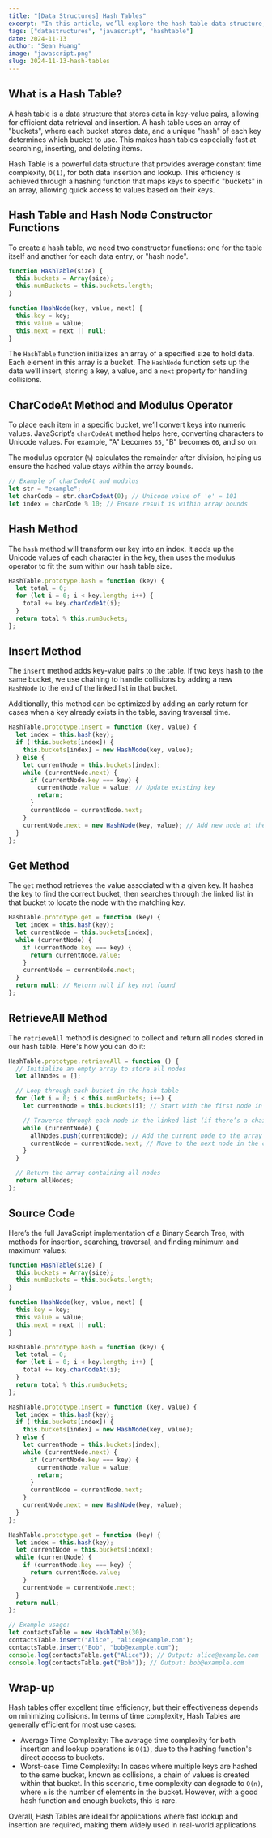 ```yaml
---
title: "[Data Structures] Hash Tables"
excerpt: "In this article, we’ll explore the hash table data structure, which provides fast data access using keys. We'll build our own hash table step-by-step in JavaScript, covering how it stores data, handles collisions, and retrieves values."
tags: ["datastructures", "javascript", "hashtable"]
date: 2024-11-13
author: "Sean Huang"
image: "javascript.png"
slug: 2024-11-13-hash-tables
---
```


## What is a Hash Table?

A hash table is a data structure that stores data in key-value pairs, allowing for efficient data retrieval and insertion. A hash table uses an array of "buckets", where each bucket stores data, and a unique "hash" of each key determines which bucket to use. This makes hash tables especially fast at searching, inserting, and deleting items.

Hash Table is a powerful data structure that provides average constant time complexity, `O(1)`, for both data insertion and lookup. This efficiency is achieved through a hashing function that maps keys to specific "buckets" in an array, allowing quick access to values based on their keys.

## Hash Table and Hash Node Constructor Functions

To create a hash table, we need two constructor functions: one for the table itself and another for each data entry, or "hash node".

```javascript
function HashTable(size) {
  this.buckets = Array(size);
  this.numBuckets = this.buckets.length;
}

function HashNode(key, value, next) {
  this.key = key;
  this.value = value;
  this.next = next || null;
}
```

The `HashTable` function initializes an array of a specified size to hold data. Each element in this array is a bucket. The `HashNode` function sets up the data we’ll insert, storing a key, a value, and a `next` property for handling collisions.

## CharCodeAt Method and Modulus Operator

To place each item in a specific bucket, we’ll convert keys into numeric values. JavaScript’s `charCodeAt` method helps here, converting characters to Unicode values. For example, "A" becomes `65`, "B" becomes `66`, and so on.

The modulus operator (`%`) calculates the remainder after division, helping us ensure the hashed value stays within the array bounds.

```javascript
// Example of charCodeAt and modulus
let str = "example";
let charCode = str.charCodeAt(0); // Unicode value of 'e' = 101
let index = charCode % 10; // Ensure result is within array bounds
```

## Hash Method

The `hash` method will transform our key into an index. It adds up the Unicode values of each character in the key, then uses the modulus operator to fit the sum within our hash table size.

```javascript
HashTable.prototype.hash = function (key) {
  let total = 0;
  for (let i = 0; i < key.length; i++) {
    total += key.charCodeAt(i);
  }
  return total % this.numBuckets;
};
```

## Insert Method

The `insert` method adds key-value pairs to the table. If two keys hash to the same bucket, we use chaining to handle collisions by adding a new `HashNode` to the end of the linked list in that bucket.

Additionally, this method can be optimized by adding an early return for cases when a key already exists in the table, saving traversal time.

```javascript
HashTable.prototype.insert = function (key, value) {
  let index = this.hash(key);
  if (!this.buckets[index]) {
    this.buckets[index] = new HashNode(key, value);
  } else {
    let currentNode = this.buckets[index];
    while (currentNode.next) {
      if (currentNode.key === key) {
        currentNode.value = value; // Update existing key
        return;
      }
      currentNode = currentNode.next;
    }
    currentNode.next = new HashNode(key, value); // Add new node at the end
  }
};
```

## Get Method

The `get` method retrieves the value associated with a given key. It hashes the key to find the correct bucket, then searches through the linked list in that bucket to locate the node with the matching key.

```javascript
HashTable.prototype.get = function (key) {
  let index = this.hash(key);
  let currentNode = this.buckets[index];
  while (currentNode) {
    if (currentNode.key === key) {
      return currentNode.value;
    }
    currentNode = currentNode.next;
  }
  return null; // Return null if key not found
};
```

## RetrieveAll Method

The `retrieveAll` method is designed to collect and return all nodes stored in our hash table. Here's how you can do it:

```javascript
HashTable.prototype.retrieveAll = function () {
  // Initialize an empty array to store all nodes
  let allNodes = [];

  // Loop through each bucket in the hash table
  for (let i = 0; i < this.numBuckets; i++) {
    let currentNode = this.buckets[i]; // Start with the first node in the bucket

    // Traverse through each node in the linked list (if there’s a chain)
    while (currentNode) {
      allNodes.push(currentNode); // Add the current node to the array
      currentNode = currentNode.next; // Move to the next node in the chain
    }
  }

  // Return the array containing all nodes
  return allNodes;
};
```

## Source Code

Here’s the full JavaScript implementation of a Binary Search Tree, with methods for insertion, searching, traversal, and finding minimum and maximum values:

```javascript
function HashTable(size) {
  this.buckets = Array(size);
  this.numBuckets = this.buckets.length;
}

function HashNode(key, value, next) {
  this.key = key;
  this.value = value;
  this.next = next || null;
}

HashTable.prototype.hash = function (key) {
  let total = 0;
  for (let i = 0; i < key.length; i++) {
    total += key.charCodeAt(i);
  }
  return total % this.numBuckets;
};

HashTable.prototype.insert = function (key, value) {
  let index = this.hash(key);
  if (!this.buckets[index]) {
    this.buckets[index] = new HashNode(key, value);
  } else {
    let currentNode = this.buckets[index];
    while (currentNode.next) {
      if (currentNode.key === key) {
        currentNode.value = value;
        return;
      }
      currentNode = currentNode.next;
    }
    currentNode.next = new HashNode(key, value);
  }
};

HashTable.prototype.get = function (key) {
  let index = this.hash(key);
  let currentNode = this.buckets[index];
  while (currentNode) {
    if (currentNode.key === key) {
      return currentNode.value;
    }
    currentNode = currentNode.next;
  }
  return null;
};

// Example usage:
let contactsTable = new HashTable(30);
contactsTable.insert("Alice", "alice@example.com");
contactsTable.insert("Bob", "bob@example.com");
console.log(contactsTable.get("Alice")); // Output: alice@example.com
console.log(contactsTable.get("Bob")); // Output: bob@example.com
```

## Wrap-up

Hash tables offer excellent time efficiency, but their effectiveness depends on minimizing collisions. In terms of time complexity, Hash Tables are generally efficient for most use cases:

- Average Time Complexity: The average time complexity for both insertion and lookup operations is `O(1)`, due to the hashing function's direct access to buckets.
- Worst-case Time Complexity: In cases where multiple keys are hashed to the same bucket, known as collisions, a chain of values is created within that bucket. In this scenario, time complexity can degrade to `O(n)`, where `n` is the number of elements in the bucket. However, with a good hash function and enough buckets, this is rare.

Overall, Hash Tables are ideal for applications where fast lookup and insertion are required, making them widely used in real-world applications.
